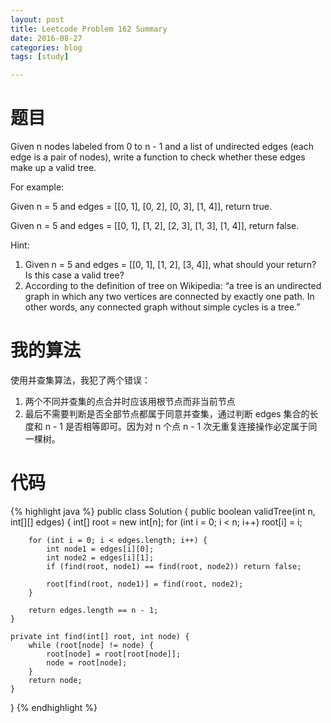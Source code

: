 ```yaml
---
layout: post
title: Leetcode Problem 162 Summary
date: 2016-08-27
categories: blog
tags: [study]

---
```


# 题目

Given n nodes labeled from 0 to n - 1 and a list of undirected edges (each edge is a pair of nodes), write a function to check whether these edges make up a valid tree.

For example:

Given n = 5 and edges = [[0, 1], [0, 2], [0, 3], [1, 4]], return true.

Given n = 5 and edges = [[0, 1], [1, 2], [2, 3], [1, 3], [1, 4]], return false.

Hint:

1. Given n = 5 and edges = [[0, 1], [1, 2], [3, 4]], what should your return? Is this case a valid tree?
2. According to the definition of tree on Wikipedia: “a tree is an undirected graph in which any two vertices are connected by exactly one path. In other words, any connected graph without simple cycles is a tree.”

# 我的算法

使用并查集算法，我犯了两个错误：  
1. 两个不同并查集的点合并时应该用根节点而非当前节点
2. 最后不需要判断是否全部节点都属于同意并查集，通过判断 edges 集合的长度和 n - 1 是否相等即可。因为对 n 个点 n - 1 次无重复连接操作必定属于同一棵树。

# 代码

{% highlight java %}
public class Solution {
    public boolean validTree(int n, int[][] edges) {
        int[] root = new int[n];
        for (int i = 0; i < n; i++) root[i] = i;
        
        for (int i = 0; i < edges.length; i++) {
            int node1 = edges[i][0];
            int node2 = edges[i][1];
            if (find(root, node1) == find(root, node2)) return false;
            
            root[find(root, node1)] = find(root, node2);
        }
        
        return edges.length == n - 1;
    }
    
    private int find(int[] root, int node) {
        while (root[node] != node) {
            root[node] = root[root[node]];
            node = root[node];
        }
        return node;
    }
}
{% endhighlight %}